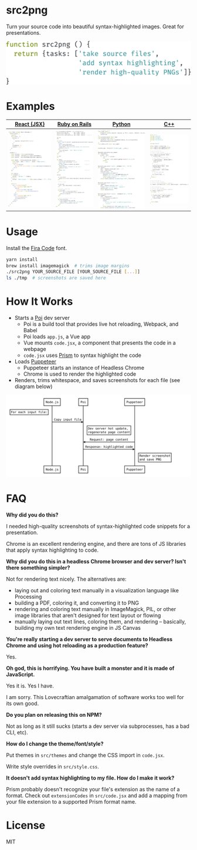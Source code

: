 # src2png

Turn your source code into beautiful syntax-highlighted images. Great for presentations.

<img src="/docs/banner.js.png" width="600px">

# Examples

[React (JSX)](https://facebook.github.io/react/tutorial/tutorial.html)  |  [Ruby on Rails](https://bitbucket.org/railstutorial/sample_app_4th_ed/src/5dd7038b99dd331285cf003cfd3f59ba06376027/app/controllers/password_resets_controller.rb?at=master&fileviewer=file-view-default)  |  [Python](https://github.com/allisson/flask-example/blob/master/accounts/views.py)  |  [C++](https://github.com/arduino/Arduino/blob/master/hardware/arduino/avr/libraries/Wire/src/Wire.cpp)
------------------------------------------------------------------------|------------------------------------------------------------------------------------------------------------------------------------------------------------------------------------------------------------|-------------------------------------------------------------------------------------|--------------------------------------------------------------------------------------------------------
![](/docs/react.jsx.png)                                                |  ![](/docs/rails.rb.png)                                                                                                                                                                                   |  ![](/docs/flask.py.png)                                                            |  ![](/docs/arduino.cpp.png)

# Usage

Install the [Fira Code](https://github.com/tonsky/FiraCode) font.

```sh
yarn install
brew install imagemagick  # trims image margins
./src2png YOUR_SOURCE_FILE [YOUR_SOURCE_FILE [...]]
ls ./tmp  # screenshots are saved here
```

# How It Works

* Starts a [Poi](https://github.com/egoist/poi) dev server
  * Poi is a build tool that provides live hot reloading, Webpack, and Babel
  * Poi loads `app.js`, a Vue app
  * Vue mounts `code.jsx`, a component that presents the code in a webpage
  * `code.jsx` uses [Prism](http://prismjs.com/) to syntax highlight the code
* Loads [Puppeteer](https://github.com/GoogleChrome/puppeteer)
  * Puppeteer starts an instance of Headless Chrome
  * Chrome is used to render the highlighted code
* Renders, trims whitespace, and saves screenshots for each file (see diagram below)

![](/docs/foreach_seq_diag.svg)

# FAQ

**Why did you do this?**

I needed high-quality screenshots of syntax-highlighted code snippets for a presentation.

Chrome is an excellent rendering engine, and there are tons of JS libraries that apply syntax highlighting to code.

**Why did you do this in a headless Chrome browser and dev server? Isn't there something simpler?**

Not for rendering text nicely. The alternatives are:

* laying out and coloring text manually in a visualization language like Processing
* building a PDF, coloring it, and converting it to PNG
* rendering and coloring text manually in ImageMagick, PIL, or other image libraries that aren't designed for text layout or flowing
* manually laying out text lines, coloring them, and rendering – basically, building my own text rendering engine in JS Canvas

**You're really starting a dev server to serve documents to Headless Chrome and using hot reloading as a production feature?**

Yes.

**Oh god, this is horrifying. You have built a monster and it is made of JavaScript.**

Yes it is. Yes I have.

I am sorry. This Lovecraftian amalgamation of software works too well for its own good.

**Do you plan on releasing this on NPM?**

Not as long as it still sucks (starts a dev server via subprocesses, has a bad CLI, etc).

**How do I change the theme/font/style?**

Put themes in `src/themes` and change the CSS import in `code.jsx`.

Write style overrides in `src/style.css`.

**It doesn't add syntax highlighting to my file. How do I make it work?**

Prism probably doesn't recognize your file's extension as the name of a format. Check out `extensionCodes` in `src/code.jsx` and add a mapping from your file extension to a supported Prism format name.

# License

MIT

